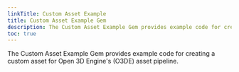 ```yaml
---
linkTitle: Custom Asset Example
title: Custom Asset Example Gem
description: The Custom Asset Example Gem provides example code for creating a custom asset for Open 3D Engine's (O3DE) asset pipeline.
toc: true
---
```


The Custom Asset Example Gem provides example code for creating a custom asset for Open 3D Engine's (O3DE) asset pipeline.
